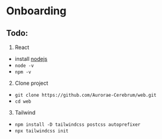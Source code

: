 # Onboarding

## Todo:
1. React
- install [nodejs](https://nodejs.org/en/)
- `node -v`
- `npm -v`
2. Clone project
- `git clone https://github.com/Aurorae-Cerebrum/web.git`
- `cd web`
3. Tailwind
- `npm install -D tailwindcss postcss autoprefixer`
- `npx tailwindcss init`

